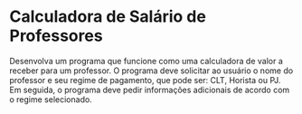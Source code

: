 # Calculadora de Salário de Professores
 Desenvolva um programa que funcione como uma calculadora de valor a receber para
 um professor. O programa deve solicitar ao usuário o nome do professor e seu regime
 de pagamento, que pode ser: CLT, Horista ou PJ. Em seguida, o programa deve pedir
 informações adicionais de acordo com o regime selecionado.
